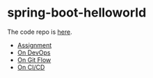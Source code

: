 # spring-boot-helloworld

The code repo is [here](https://github.com/kalabsha/spring-boot-helloworld).

- [Assignment](./assignment.md)
- [On DevOps](./devops.md)
- [On Git Flow](./git-flow.md)
- [On CI/CD](./ci-cd.md)
